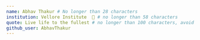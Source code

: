 ```yaml
---
name: Abhav Thakur # No longer than 28 characters
institution: Vellore Institute  🚩 # no longer than 58 characters
quote: Live life to the fullest # no longer than 100 characters, avoid using quotes(") to guarantee the format remains the same.
github_user: AbhavThakur
---
```

